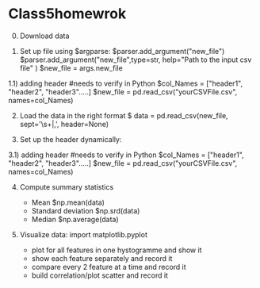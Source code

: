 # Class5homewrok

0) Download data

1) Set up file using $argparse:
   $parser.add_argument("new_file")
   $parser.add_argument("new_file",type=str, help="Path to the input csv file" )
   $new_file = args.new_file

1.1) adding header #needs to verify in Python
    $col_Names = ["header1", "header2", "header3".....]
    $new_file = pd.read_csv("yourCSVFile.csv", names=col_Names)   

2) Load the data in the right format
   $ data = pd.read_csv(new_file, sept='\s+|,', header=None)

3) Set up the header dynamically:

3.1) adding header #needs to verify in Python
   $col_Names = ["header1", "header2", "header3".....]
   $new_file = pd.read_csv("yourCSVFile.csv", names=col_Names)  


4) Compute summary statistics
   - Mean
     $np.mean(data)
   - Standard deviation
     $np.srd(data)
   - Median
     $np.average(data)

5) Visualize data:
    import matplotlib.pyplot
   - plot for all features in one hystogramme and show it
   - show each feature separately and record it
   - compare every 2 feature at a time and record it
   - build correlation/plot scatter and record it
